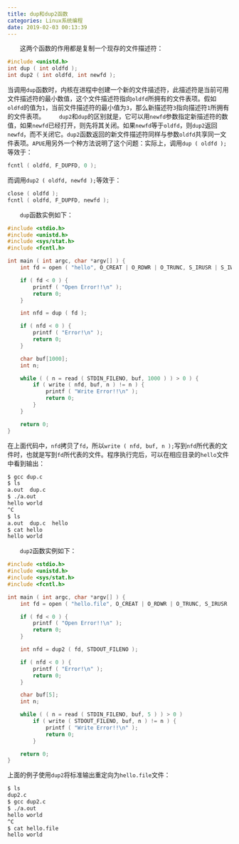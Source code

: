 ```yaml
---
title: dup和dup2函数
categories: Linux系统编程
date: 2019-02-03 00:13:39
---
```

&emsp;&emsp;这两个函数的作用都是复制一个现存的文件描述符：<!--more-->

``` cpp
#include <unistd.h>
int dup ( int oldfd );
int dup2 ( int oldfd, int newfd );
```

当调用`dup`函数时，内核在进程中创建一个新的文件描述符，此描述符是当前可用文件描述符的最小数值，这个文件描述符指向`oldfd`所拥有的文件表项。假如`oldfd`的值为`1`，当前文件描述符的最小值为`3`，那么新描述符`3`指向描述符`1`所拥有的文件表项。
&emsp;&emsp;`dup2`和`dup`的区别就是，它可以用`newfd`参数指定新描述符的数值，如果`newfd`已经打开，则先将其关闭。如果`newfd`等于`oldfd`，则`dup2`返回`newfd`，而不关闭它。`dup2`函数返回的新文件描述符同样与参数`oldfd`共享同一文件表项。`APUE`用另外一个种方法说明了这个问题：实际上，调用`dup ( oldfd );`等效于：

``` cpp
fcntl ( oldfd, F_DUPFD, 0 );
```

而调用`dup2 ( oldfd, newfd );`等效于：

``` cpp
close ( oldfd );
fcntl ( oldfd, F_DUPFD, newfd );
```

&emsp;&emsp;`dup`函数实例如下：

``` cpp
#include <stdio.h>
#include <unistd.h>
#include <sys/stat.h>
#include <fcntl.h>

int main ( int argc, char *argv[] ) {
    int fd = open ( "hello", O_CREAT | O_RDWR | O_TRUNC, S_IRUSR | S_IWUSR );

    if ( fd < 0 ) {
        printf ( "Open Error!!\n" );
        return 0;
    }

    int nfd = dup ( fd );

    if ( nfd < 0 ) {
        printf ( "Error!\n" );
        return 0;
    }

    char buf[1000];
    int n;

    while ( ( n = read ( STDIN_FILENO, buf, 1000 ) ) > 0 ) {
        if ( write ( nfd, buf, n ) != n ) {
            printf ( "Write Error!!\n" );
            return 0;
        }
    }

    return 0;
}
```

在上面代码中，`nfd`拷贝了`fd`，所以`write ( nfd, buf, n );`写到`nfd`所代表的文件时，也就是写到`fd`所代表的文件。程序执行完后，可以在相应目录的`hello`文件中看到输出：

``` bash
$ gcc dup.c
$ ls
a.out  dup.c
$ ./a.out
hello world
^C
$ ls
a.out  dup.c  hello
$ cat hello
hello world
```

&emsp;&emsp;`dup2`函数实例如下：

``` cpp
#include <stdio.h>
#include <unistd.h>
#include <sys/stat.h>
#include <fcntl.h>

int main ( int argc, char *argv[] ) {
    int fd = open ( "hello.file", O_CREAT | O_RDWR | O_TRUNC, S_IRUSR | S_IWUSR );

    if ( fd < 0 ) {
        printf ( "Open Error!!\n" );
        return 0;
    }

    int nfd = dup2 ( fd, STDOUT_FILENO );

    if ( nfd < 0 ) {
        printf ( "Error!\n" );
        return 0;
    }

    char buf[5];
    int n;

    while ( ( n = read ( STDIN_FILENO, buf, 5 ) ) > 0 )
        if ( write ( STDOUT_FILENO, buf, n ) != n ) {
            printf ( "Write Error!!\n" );
            return 0;
        }

    return 0;
}
```

上面的例子使用`dup2`将标准输出重定向为`hello.file`文件：

``` bash
$ ls
dup2.c
$ gcc dup2.c
$ ./a.out
hello world
^C
$ cat hello.file
hello world
```